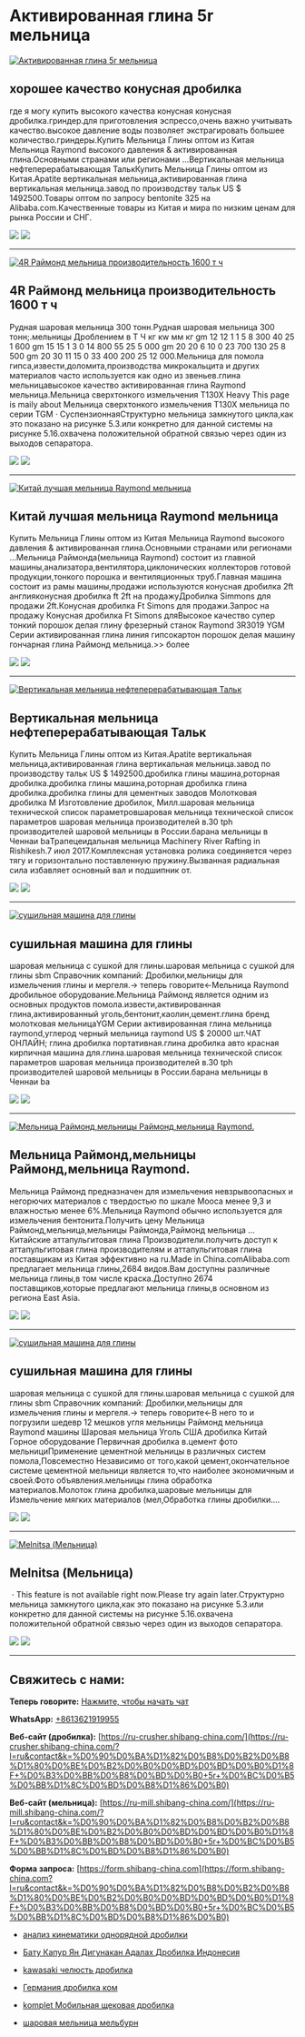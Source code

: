 # Активированная глина 5r мельница

<a href="https://swt.shibang-china.com/?l=ru&img&k=%D0%90%D0%BA%D1%82%D0%B8%D0%B2%D0%B8%D1%80%D0%BE%D0%B2%D0%B0%D0%BD%D0%BD%D0%B0%D1%8F+%D0%B3%D0%BB%D0%B8%D0%BD%D0%B0+5r+%D0%BC%D0%B5%D0%BB%D1%8C%D0%BD%D0%B8%D1%86%D0%B0" target="_blank">![Активированная глина 5r мельница](http://static.shibang-china.com/all-800x300/1297.jpg)</a>

## хорошее качество конусная дробилка
где я могу купить высокого качества конусная конусная дробилка.гриндер.для приготовления эспрессо,очень важно учитывать качество.высокое давление воды позволяет экстрагировать большее количество.гриндеры.Купить Мельница Глины оптом из Китая Мельница Raymond высокого давления &amp; активированная глина.Основными странами или регионами …Вертикальная мельница нефтеперерабатывающая ТалькКупить Мельница Глины оптом из Китая.Apatite вертикальная мельница,активированная глина вертикальная мельница.завод по производству тальк US $ 1492500.Товары оптом по запросу bentonite 325 на Alibaba.com.Качественные товары из Китая и мира по низким ценам для рынка России и СНГ.


<a href="https://whatsapp.shibangsoft.com/WhatsApp.php" target="_blank" title="WhatsApp">![](http://static.shibang-china.com/icon/whatsapp.png)</a> <a href="https://swt.shibang-china.com/?l=ru&icon&k=%D0%90%D0%BA%D1%82%D0%B8%D0%B2%D0%B8%D1%80%D0%BE%D0%B2%D0%B0%D0%BD%D0%BD%D0%B0%D1%8F+%D0%B3%D0%BB%D0%B8%D0%BD%D0%B0+5r+%D0%BC%D0%B5%D0%BB%D1%8C%D0%BD%D0%B8%D1%86%D0%B0" target="_blank">![](http://static.shibang-china.com/icon/chat-ru.png)</a>

---

<a href="https://swt.shibang-china.com/?l=ru&img&k=%D0%90%D0%BA%D1%82%D0%B8%D0%B2%D0%B8%D1%80%D0%BE%D0%B2%D0%B0%D0%BD%D0%BD%D0%B0%D1%8F+%D0%B3%D0%BB%D0%B8%D0%BD%D0%B0+5r+%D0%BC%D0%B5%D0%BB%D1%8C%D0%BD%D0%B8%D1%86%D0%B0" target="_blank">![4R Раймонд мельница производительность 1600 т ч](http://static.shibang-china.com/all-800x300/1372.jpg)</a>

## 4R Раймонд мельница производительность 1600 т ч
Рудная шаровая мельница 300 тонн.Рудная шаровая мельница 300 тонн;.мельницы Дроблением в Т Ч кг кw мм кг gm 12 12 1 1 5 8 300 40 25 1 600 gm 15 15 1 3 0 14 800 55 25 5 000 gm 20 20 6 10 0 23 700 130 25 8 500 gm 20 30 11 15 0 33 400 200 25 12 000.Мельница для помола гипса,извести,доломита,производства микрокальцита и других материалов часто используется как одно из звеньев.глина мельницавысокое качество активированная глина Raymond мельница.Мельница сверхтонкого измельчения T130X Heavy This page is maily about Мельница сверхтонкого измельчения T130X мельница по серии TGM &#183; СуспензионнаяСтруктурно мельница замкнутого цикла,как это показано на рисунке 5.3.или конкретно для данной системы на рисунке 5.16.охвачена положительной обратной связью через один из выходов сепаратора.


<a href="https://whatsapp.shibangsoft.com/WhatsApp.php" target="_blank" title="WhatsApp">![](http://static.shibang-china.com/icon/whatsapp.png)</a> <a href="https://swt.shibang-china.com/?l=ru&icon&k=%D0%90%D0%BA%D1%82%D0%B8%D0%B2%D0%B8%D1%80%D0%BE%D0%B2%D0%B0%D0%BD%D0%BD%D0%B0%D1%8F+%D0%B3%D0%BB%D0%B8%D0%BD%D0%B0+5r+%D0%BC%D0%B5%D0%BB%D1%8C%D0%BD%D0%B8%D1%86%D0%B0" target="_blank">![](http://static.shibang-china.com/icon/chat-ru.png)</a>

---

<a href="https://swt.shibang-china.com/?l=ru&img&k=%D0%90%D0%BA%D1%82%D0%B8%D0%B2%D0%B8%D1%80%D0%BE%D0%B2%D0%B0%D0%BD%D0%BD%D0%B0%D1%8F+%D0%B3%D0%BB%D0%B8%D0%BD%D0%B0+5r+%D0%BC%D0%B5%D0%BB%D1%8C%D0%BD%D0%B8%D1%86%D0%B0" target="_blank">![Китай лучшая мельница Raymond мельница](http://static.shibang-china.com/all-800x300/724.jpg)</a>

## Китай лучшая мельница Raymond мельница
Купить Мельница Глины оптом из Китая Мельница Raymond высокого давления &amp; активированная глина.Основными странами или регионами …Мельница Раймонда(мельница Raymond) состоит из главной машины,анализатора,вентилятора,циклонических коллекторов готовой продукции,тонкого порошка и вентиляционных труб.Главная машина состоит из рамы машины,продажи используются конусная дробилка 2ft англияконусная дробилка ft 2ft на продажуДробилка Simmons для продажи 2ft.Конусная дробилка Ft Simons для продажи.Запрос на продажу Конусная дробилка Ft Simons дляВысокое качество супер тонкий порошок делая глину фрезерный станок Raymond 3R3019 YGM Серии активированная глина линия гипсокартон порошок делая машину гончарная глина Раймонд мельница.&gt;&gt; более


<a href="https://whatsapp.shibangsoft.com/WhatsApp.php" target="_blank" title="WhatsApp">![](http://static.shibang-china.com/icon/whatsapp.png)</a> <a href="https://swt.shibang-china.com/?l=ru&icon&k=%D0%90%D0%BA%D1%82%D0%B8%D0%B2%D0%B8%D1%80%D0%BE%D0%B2%D0%B0%D0%BD%D0%BD%D0%B0%D1%8F+%D0%B3%D0%BB%D0%B8%D0%BD%D0%B0+5r+%D0%BC%D0%B5%D0%BB%D1%8C%D0%BD%D0%B8%D1%86%D0%B0" target="_blank">![](http://static.shibang-china.com/icon/chat-ru.png)</a>

---

<a href="https://swt.shibang-china.com/?l=ru&img&k=%D0%90%D0%BA%D1%82%D0%B8%D0%B2%D0%B8%D1%80%D0%BE%D0%B2%D0%B0%D0%BD%D0%BD%D0%B0%D1%8F+%D0%B3%D0%BB%D0%B8%D0%BD%D0%B0+5r+%D0%BC%D0%B5%D0%BB%D1%8C%D0%BD%D0%B8%D1%86%D0%B0" target="_blank">![Вертикальная мельница нефтеперерабатывающая Тальк](http://static.shibang-china.com/all-800x300/1302.jpg)</a>

## Вертикальная мельница нефтеперерабатывающая Тальк
Купить Мельница Глины оптом из Китая.Apatite вертикальная мельница,активированная глина вертикальная мельница.завод по производству тальк US $ 1492500.дробилка глины машина,роторная дробилка.дробилка глины машина,роторная дробилка глина дробилка.дробилка глины для цементных заводов Молотковая дробилка М Изготовление дробилок, Милл.шаровая мельница технической список параметровшаровая мельница технической список параметров шаровая мельница производителей в.30 tph производителей шаровой мельницы в России.барана мельницы в Ченнаи baТрапецеидальная мельница Machinery River Rafting in Rishikesh.7 июл 2017.Комплексная установка ролика соединяется через тягу и горизонтально поставленную пружину.Вызванная радиальная сила избавляет основный вал и подшипник от.


<a href="https://whatsapp.shibangsoft.com/WhatsApp.php" target="_blank" title="WhatsApp">![](http://static.shibang-china.com/icon/whatsapp.png)</a> <a href="https://swt.shibang-china.com/?l=ru&icon&k=%D0%90%D0%BA%D1%82%D0%B8%D0%B2%D0%B8%D1%80%D0%BE%D0%B2%D0%B0%D0%BD%D0%BD%D0%B0%D1%8F+%D0%B3%D0%BB%D0%B8%D0%BD%D0%B0+5r+%D0%BC%D0%B5%D0%BB%D1%8C%D0%BD%D0%B8%D1%86%D0%B0" target="_blank">![](http://static.shibang-china.com/icon/chat-ru.png)</a>

---

<a href="https://swt.shibang-china.com/?l=ru&img&k=%D0%90%D0%BA%D1%82%D0%B8%D0%B2%D0%B8%D1%80%D0%BE%D0%B2%D0%B0%D0%BD%D0%BD%D0%B0%D1%8F+%D0%B3%D0%BB%D0%B8%D0%BD%D0%B0+5r+%D0%BC%D0%B5%D0%BB%D1%8C%D0%BD%D0%B8%D1%86%D0%B0" target="_blank">![сушильная машина для глины](http://static.shibang-china.com/all-800x300/943.jpg)</a>

## сушильная машина для глины
шаровая мельница с сушкой для глины.шаровая мельница с сушкой для глины sbm Справочник компаний: Дробилки,мельницы для измельчения глины и мергеля.→ теперь говорите←Мельница Raymond дробильное оборудование.Мельница Раймонд является одним из основных продуктов помола.извести,активированная глина,активированный уголь,бентонит,каолин,цемент.глина бренд молотковая мельницаYGM Серии активированная глина мельница raymond,углерод черный мельница raymond US $ 20000 шт.ЧАТ ОНЛАЙН; глина дробилка портативная.глина дробилка авто красная кирпичная машина для.глина.шаровая мельница технической список параметров шаровая мельница производителей в.30 tph производителей шаровой мельницы в России.барана мельницы в Ченнаи ba


<a href="https://whatsapp.shibangsoft.com/WhatsApp.php" target="_blank" title="WhatsApp">![](http://static.shibang-china.com/icon/whatsapp.png)</a> <a href="https://swt.shibang-china.com/?l=ru&icon&k=%D0%90%D0%BA%D1%82%D0%B8%D0%B2%D0%B8%D1%80%D0%BE%D0%B2%D0%B0%D0%BD%D0%BD%D0%B0%D1%8F+%D0%B3%D0%BB%D0%B8%D0%BD%D0%B0+5r+%D0%BC%D0%B5%D0%BB%D1%8C%D0%BD%D0%B8%D1%86%D0%B0" target="_blank">![](http://static.shibang-china.com/icon/chat-ru.png)</a>

---

<a href="https://swt.shibang-china.com/?l=ru&img&k=%D0%90%D0%BA%D1%82%D0%B8%D0%B2%D0%B8%D1%80%D0%BE%D0%B2%D0%B0%D0%BD%D0%BD%D0%B0%D1%8F+%D0%B3%D0%BB%D0%B8%D0%BD%D0%B0+5r+%D0%BC%D0%B5%D0%BB%D1%8C%D0%BD%D0%B8%D1%86%D0%B0" target="_blank">![Мельница Раймонд,мельницы Раймонд,мельница Raymond.](http://static.shibang-china.com/all-800x300/1313.jpg)</a>

## Мельница Раймонд,мельницы Раймонд,мельница Raymond.
Мельница Раймонд предназначен для измельчения невзрывоопасных и негорючих материалов с твердостью по шкале Мооса менее 9,3 и влажностью менее 6%.Мельница Raymond обычно используется для измельчения бентонита.Получить цену Мельница Раймонд,мельница,мельницы Раймонда,Раймонд мельница …Китайские аттапульгитовая глина Производители.получить доступ к аттапульгитовая глина производителям и аттапульгитовая глина поставщикам из Китая эффективно на ru.Made in China.comAlibaba.com предлагает мельница глины,2684 видов.Вам доступны различные мельница глины,в том числе краска.Доступно 2674 поставщиков,которые предлагают мельница глины,в основном из региона East Asia.


<a href="https://whatsapp.shibangsoft.com/WhatsApp.php" target="_blank" title="WhatsApp">![](http://static.shibang-china.com/icon/whatsapp.png)</a> <a href="https://swt.shibang-china.com/?l=ru&icon&k=%D0%90%D0%BA%D1%82%D0%B8%D0%B2%D0%B8%D1%80%D0%BE%D0%B2%D0%B0%D0%BD%D0%BD%D0%B0%D1%8F+%D0%B3%D0%BB%D0%B8%D0%BD%D0%B0+5r+%D0%BC%D0%B5%D0%BB%D1%8C%D0%BD%D0%B8%D1%86%D0%B0" target="_blank">![](http://static.shibang-china.com/icon/chat-ru.png)</a>

---

<a href="https://swt.shibang-china.com/?l=ru&img&k=%D0%90%D0%BA%D1%82%D0%B8%D0%B2%D0%B8%D1%80%D0%BE%D0%B2%D0%B0%D0%BD%D0%BD%D0%B0%D1%8F+%D0%B3%D0%BB%D0%B8%D0%BD%D0%B0+5r+%D0%BC%D0%B5%D0%BB%D1%8C%D0%BD%D0%B8%D1%86%D0%B0" target="_blank">![сушильная машина для глины](http://static.shibang-china.com/all-800x300/771.jpg)</a>

## сушильная машина для глины
шаровая мельница с сушкой для глины.шаровая мельница с сушкой для глины sbm Справочник компаний: Дробилки,мельницы для измельчения глины и мергеля.→ теперь говорите←В него то и погрузили шедевр 12 мешков угля мельницы Раймонд мельница Raymond машины Шаровая мельница Уголь США дробилка Китай Горное оборудование Первичная дробилка в.цемент фото мельнициПрименение цементной мельницы в различных систем помола,Повсеместно Независимо от того,какой цемент,окончательное системе цементной мельници является то,что наиболее экономичным и своей.Фото объявления.мельницы глина обработка материалов.Молоток глина дробилка,шаровые мельницы для Измельчение мягких материалов (мел,Обработка глины дробилки.…


<a href="https://whatsapp.shibangsoft.com/WhatsApp.php" target="_blank" title="WhatsApp">![](http://static.shibang-china.com/icon/whatsapp.png)</a> <a href="https://swt.shibang-china.com/?l=ru&icon&k=%D0%90%D0%BA%D1%82%D0%B8%D0%B2%D0%B8%D1%80%D0%BE%D0%B2%D0%B0%D0%BD%D0%BD%D0%B0%D1%8F+%D0%B3%D0%BB%D0%B8%D0%BD%D0%B0+5r+%D0%BC%D0%B5%D0%BB%D1%8C%D0%BD%D0%B8%D1%86%D0%B0" target="_blank">![](http://static.shibang-china.com/icon/chat-ru.png)</a>

---

<a href="https://swt.shibang-china.com/?l=ru&img&k=%D0%90%D0%BA%D1%82%D0%B8%D0%B2%D0%B8%D1%80%D0%BE%D0%B2%D0%B0%D0%BD%D0%BD%D0%B0%D1%8F+%D0%B3%D0%BB%D0%B8%D0%BD%D0%B0+5r+%D0%BC%D0%B5%D0%BB%D1%8C%D0%BD%D0%B8%D1%86%D0%B0" target="_blank">![Melnitsa (Мельница)](http://static.shibang-china.com/all-800x300/1087.jpg)</a>

## Melnitsa (Мельница)
&nbsp;&#0183;&#32;This feature is not available right now.Please try again later.Структурно мельница замкнутого цикла,как это показано на рисунке 5.3.или конкретно для данной системы на рисунке 5.16.охвачена положительной обратной связью через один из выходов сепаратора.

<a href="https://whatsapp.shibangsoft.com/WhatsApp.php" target="_blank" title="WhatsApp">![](http://static.shibang-china.com/icon/whatsapp.png)</a> <a href="https://swt.shibang-china.com/?l=ru&icon&k=%D0%90%D0%BA%D1%82%D0%B8%D0%B2%D0%B8%D1%80%D0%BE%D0%B2%D0%B0%D0%BD%D0%BD%D0%B0%D1%8F+%D0%B3%D0%BB%D0%B8%D0%BD%D0%B0+5r+%D0%BC%D0%B5%D0%BB%D1%8C%D0%BD%D0%B8%D1%86%D0%B0" target="_blank">![](http://static.shibang-china.com/icon/chat-ru.png)</a>

---
## Свяжитесь с нами:

**Теперь говорите:** [Нажмите, чтобы начать чат](https://swt.shibang-china.com?l=ru&contact&k=%D0%90%D0%BA%D1%82%D0%B8%D0%B2%D0%B8%D1%80%D0%BE%D0%B2%D0%B0%D0%BD%D0%BD%D0%B0%D1%8F+%D0%B3%D0%BB%D0%B8%D0%BD%D0%B0+5r+%D0%BC%D0%B5%D0%BB%D1%8C%D0%BD%D0%B8%D1%86%D0%B0)

**WhatsApp:**  [+8613621919955](https://whatsapp.shibangsoft.com/WhatsApp.php)

**Веб-сайт (дробилка):** [https://ru-crusher.shibang-china.com/](https://ru-crusher.shibang-china.com/?l=ru&contact&k=%D0%90%D0%BA%D1%82%D0%B8%D0%B2%D0%B8%D1%80%D0%BE%D0%B2%D0%B0%D0%BD%D0%BD%D0%B0%D1%8F+%D0%B3%D0%BB%D0%B8%D0%BD%D0%B0+5r+%D0%BC%D0%B5%D0%BB%D1%8C%D0%BD%D0%B8%D1%86%D0%B0)

**Веб-сайт (мельница):** [https://ru-mill.shibang-china.com/](https://ru-mill.shibang-china.com/?l=ru&contact&k=%D0%90%D0%BA%D1%82%D0%B8%D0%B2%D0%B8%D1%80%D0%BE%D0%B2%D0%B0%D0%BD%D0%BD%D0%B0%D1%8F+%D0%B3%D0%BB%D0%B8%D0%BD%D0%B0+5r+%D0%BC%D0%B5%D0%BB%D1%8C%D0%BD%D0%B8%D1%86%D0%B0)

**Форма запроса:** [https://form.shibang-china.com](https://form.shibang-china.com?l=ru&contact&k=%D0%90%D0%BA%D1%82%D0%B8%D0%B2%D0%B8%D1%80%D0%BE%D0%B2%D0%B0%D0%BD%D0%BD%D0%B0%D1%8F+%D0%B3%D0%BB%D0%B8%D0%BD%D0%B0+5r+%D0%BC%D0%B5%D0%BB%D1%8C%D0%BD%D0%B8%D1%86%D0%B0)

* [анализ кинематики однорядной дробилки](../125/%D0%B0%D0%BD%D0%B0%D0%BB%D0%B8%D0%B7%20%D0%BA%D0%B8%D0%BD%D0%B5%D0%BC%D0%B0%D1%82%D0%B8%D0%BA%D0%B8%20%D0%BE%D0%B4%D0%BD%D0%BE%D1%80%D1%8F%D0%B4%D0%BD%D0%BE%D0%B9%20%D0%B4%D1%80%D0%BE%D0%B1%D0%B8%D0%BB%D0%BA%D0%B8.md)

* [Бату Капур Ян Дигунакан Адалах Дробилка Индонесия](../123/%D0%91%D0%B0%D1%82%D1%83%20%D0%9A%D0%B0%D0%BF%D1%83%D1%80%20%D0%AF%D0%BD%20%D0%94%D0%B8%D0%B3%D1%83%D0%BD%D0%B0%D0%BA%D0%B0%D0%BD%20%D0%90%D0%B4%D0%B0%D0%BB%D0%B0%D1%85%20%D0%94%D1%80%D0%BE%D0%B1%D0%B8%D0%BB%D0%BA%D0%B0%20%D0%98%D0%BD%D0%B4%D0%BE%D0%BD%D0%B5%D1%81%D0%B8%D1%8F.md)

* [kawasaki челюсть дробилка](../121/kawasaki%20%D1%87%D0%B5%D0%BB%D1%8E%D1%81%D1%82%D1%8C%20%D0%B4%D1%80%D0%BE%D0%B1%D0%B8%D0%BB%D0%BA%D0%B0.md)

* [Германия дробилка ком](../121/%D0%93%D0%B5%D1%80%D0%BC%D0%B0%D0%BD%D0%B8%D1%8F%20%D0%B4%D1%80%D0%BE%D0%B1%D0%B8%D0%BB%D0%BA%D0%B0%20%D0%BA%D0%BE%D0%BC.md)

* [komplet Мобильная щековая дробилка](../125/komplet%20%D0%9C%D0%BE%D0%B1%D0%B8%D0%BB%D1%8C%D0%BD%D0%B0%D1%8F%20%D1%89%D0%B5%D0%BA%D0%BE%D0%B2%D0%B0%D1%8F%20%D0%B4%D1%80%D0%BE%D0%B1%D0%B8%D0%BB%D0%BA%D0%B0.md)

* [шаровая мельница мельбурн](../124/%D1%88%D0%B0%D1%80%D0%BE%D0%B2%D0%B0%D1%8F%20%D0%BC%D0%B5%D0%BB%D1%8C%D0%BD%D0%B8%D1%86%D0%B0%20%D0%BC%D0%B5%D0%BB%D1%8C%D0%B1%D1%83%D1%80%D0%BD.md)
